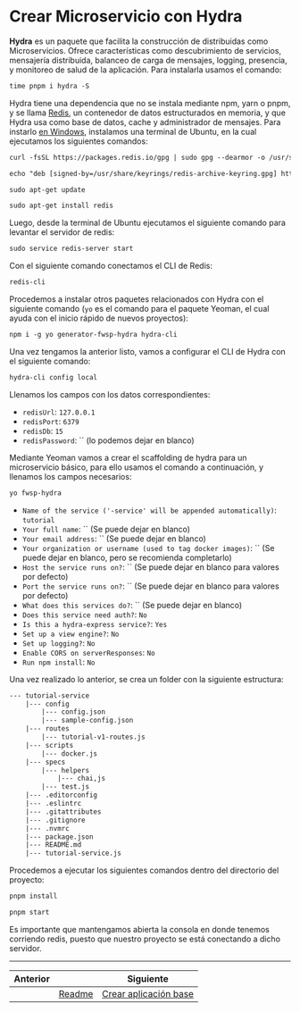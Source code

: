 # Crear Microservicio con Hydra

**Hydra** es un paquete que facilita la construcción de distribuidas como Microservicios. Ofrece características como descubrimiento de servicios, mensajería distribuida, balanceo de carga de mensajes, logging, presencia, y monitoreo de salud de la aplicación. Para instalarla usamos el comando:

```txt
time pnpm i hydra -S
```

Hydra tiene una dependencia que no se instala mediante npm, yarn o pnpm, y se llama [Redis](https://redis.io/), un contenedor de datos estructurados en memoria, y que Hydra usa como base de datos, cache y administrador de mensajes. Para instarlo [en Windows](https://redis.io/docs/getting-started/installation/install-redis-on-windows/), instalamos una terminal de Ubuntu, en la cual ejecutamos los siguientes comandos:

```txt
curl -fsSL https://packages.redis.io/gpg | sudo gpg --dearmor -o /usr/share/keyrings/redis-archive-keyring.gpg
```

```txt
echo "deb [signed-by=/usr/share/keyrings/redis-archive-keyring.gpg] https://packages.redis.io/deb $(lsb_release -cs) main" | sudo tee /etc/apt/sources.list.d/redis.list
```

```txt
sudo apt-get update
```

```txt
sudo apt-get install redis
```

Luego, desde la terminal de Ubuntu ejecutamos el siguiente comando para levantar el servidor de redis:

```txt
sudo service redis-server start
```

Con el siguiente comando conectamos el CLI de Redis:

```txt
redis-cli
```

Procedemos a instalar otros paquetes relacionados con Hydra con el siguiente comando (`yo` es el comando para el paquete Yeoman, el cual ayuda con el inicio rápido de nuevos proyectos):

```txt
npm i -g yo generator-fwsp-hydra hydra-cli
```

Una vez tengamos la anterior listo, vamos a configurar el CLI de Hydra con el siguiente comando:

```txt
hydra-cli config local
```

Llenamos los campos con los datos correspondientes:

- `redisUrl`: `127.0.0.1`
- `redisPort`: `6379`
- `redisDb`: `15`
- `redisPassword`: `` (lo podemos dejar en blanco)

Mediante Yeoman vamos a crear el scaffolding de hydra para un microservicio básico, para ello usamos el comando a continuación, y llenamos los campos necesarios:

```txt
yo fwsp-hydra
```

- `Name of the service ('-service' will be appended automatically)`: `tutorial`
- `Your full name`: `` (Se puede dejar en blanco)
- `Your email address`: `` (Se puede dejar en blanco)
- `Your organization or username (used to tag docker images)`: `` (Se puede dejar en blanco, pero se recomienda completarlo)
- `Host the service runs on?`: `` (Se puede dejar en blanco para valores por defecto)
- `Port the service runs on?`: `` (Se puede dejar en blanco para valores por defecto)
- `What does this services do?`: `` (Se puede dejar en blanco)
- `Does this service need auth?`: `No`
- `Is this a hydra-express service?`: `Yes`
- `Set up a view engine?`: `No`
- `Set up logging?`: `No`
- `Enable CORS on serverResponses`: `No`
- `Run npm install`: `No`

Una vez realizado lo anterior, se crea un folder con la siguiente estructura:

```txt
--- tutorial-service
    |--- config
        |--- config.json
        |--- sample-config.json
    |--- routes
        |--- tutorial-v1-routes.js
    |--- scripts
        |--- docker.js
    |--- specs
        |--- helpers
            |--- chai,js
        |--- test.js
    |--- .editorconfig
    |--- .eslintrc
    |--- .gitattributes
    |--- .gitignore
    |--- .nvmrc
    |--- package.json
    |--- README.md
    |--- tutorial-service.js
```

Procedemos a ejecutar los siguientes comandos dentro del directorio del proyecto:

```txt
pnpm install
```

```txt
pnpm start
```

Es importante que mantengamos abierta la consola en donde tenemos corriendo redis, puesto que nuestro proyecto se está conectando a dicho servidor.

___
| Anterior |                        | Siguiente                                            |
| -------- | ---------------------- | ---------------------------------------------------- |
|          | [Readme](../README.md) | [Crear aplicación base](02_Crear_Aplicacion_Base.md) |
